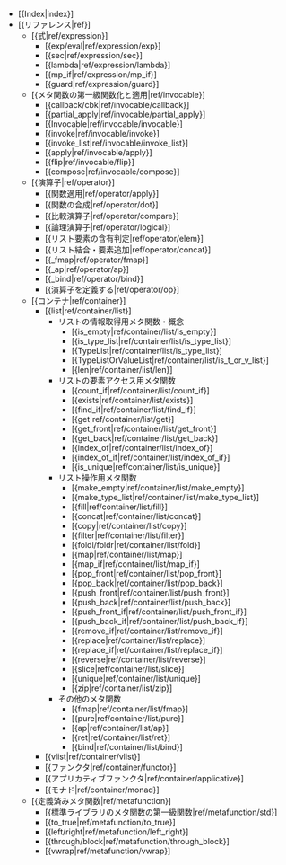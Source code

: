 - [{Index|index}]
- [{リファレンス|ref}]
    - [{式|ref/expression}]
        - [{exp/eval|ref/expression/exp}]
        - [{sec|ref/expression/sec}]
        - [{lambda|ref/expression/lambda}]
        - [{mp_if|ref/expression/mp_if}]
        - [{guard|ref/expression/guard}]
    - [{メタ関数の第一級関数化と適用|ref/invocable}]
        - [{callback/cbk|ref/invocable/callback}]
        - [{partial_apply|ref/invocable/partial_apply}]
        - [{Invocable|ref/invocable/invocable}]
        - [{invoke|ref/invocable/invoke}]
        - [{invoke_list|ref/invocable/invoke_list}]
        - [{apply|ref/invocable/apply}]
        - [{flip|ref/invocable/flip}]
        - [{compose|ref/invocable/compose}]
    - [{演算子|ref/operator}]
        - [{関数適用|ref/operator/apply}]
        - [{関数の合成|ref/operator/dot}]
        - [{比較演算子|ref/operator/compare}]
        - [{論理演算子|ref/operator/logical}]
        - [{リスト要素の含有判定|ref/operator/elem}]
        - [{リスト結合・要素追加|ref/operator/concat}]
        - [{_fmap|ref/operator/fmap}]
        - [{_ap|ref/operator/ap}]
        - [{_bind|ref/operator/bind}]
        - [{演算子を定義する|ref/operator/op}]
    - [{コンテナ|ref/container}]
        - [{list|ref/container/list}]
            - リストの情報取得用メタ関数・概念
                - [{is_empty|ref/container/list/is_empty}]
                - [{is_type_list|ref/container/list/is_type_list}]
                - [{TypeList|ref/container/list/is_type_list}]
                - [{TypeListOrValueList|ref/container/list/is_t_or_v_list}]
                - [{len|ref/container/list/len}]
            - リストの要素アクセス用メタ関数
                - [{count_if|ref/container/list/count_if}]
                - [{exists|ref/container/list/exists}]
                - [{find_if|ref/container/list/find_if}]
                - [{get|ref/container/list/get}]
                - [{get_front|ref/container/list/get_front}]
                - [{get_back|ref/container/list/get_back}]
                - [{index_of|ref/container/list/index_of}]
                - [{index_of_if|ref/container/list/index_of_if}]
                - [{is_unique|ref/container/list/is_unique}]
            - リスト操作用メタ関数
                - [{make_empty|ref/container/list/make_empty}]
                - [{make_type_list|ref/container/list/make_type_list}]
                - [{fill|ref/container/list/fill}]
                - [{concat|ref/container/list/concat}]
                - [{copy|ref/container/list/copy}]
                - [{filter|ref/container/list/filter}]
                - [{foldl/foldr|ref/container/list/fold}]
                - [{map|ref/container/list/map}]
                - [{map_if|ref/container/list/map_if}]
                - [{pop_front|ref/container/list/pop_front}]
                - [{pop_back|ref/container/list/pop_back}]
                - [{push_front|ref/container/list/push_front}]
                - [{push_back|ref/container/list/push_back}]
                - [{push_front_if|ref/container/list/push_front_if}]
                - [{push_back_if|ref/container/list/push_back_if}]
                - [{remove_if|ref/container/list/remove_if}]
                - [{replace|ref/container/list/replace}]
                - [{replace_if|ref/container/list/replace_if}]
                - [{reverse|ref/container/list/reverse}]
                - [{slice|ref/container/list/slice}]
                - [{unique|ref/container/list/unique}]
                - [{zip|ref/container/list/zip}]
            - その他のメタ関数
                - [{fmap|ref/container/list/fmap}]
                - [{pure|ref/container/list/pure}]
                - [{ap|ref/container/list/ap}]
                - [{ret|ref/container/list/ret}]
                - [{bind|ref/container/list/bind}]
        - [{vlist|ref/container/vlist}]
        - [{ファンクタ|ref/container/functor}]
        - [{アプリカティブファンクタ|ref/container/applicative}]
        - [{モナド|ref/container/monad}]
    - [{定義済みメタ関数|ref/metafunction}]
        - [{標準ライブラリのメタ関数の第一級関数|ref/metafunction/std}]
        - [{to_true|ref/metafunction/to_true}]
        - [{left/right|ref/metafunction/left_right}]
        - [{through/block|ref/metafunction/through_block}]
        - [{vwrap|ref/metafunction/vwrap}]
    <!-- - [{マクロ|ref/macro}] -->
